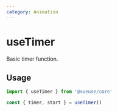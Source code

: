 ```yaml
---
category: Animation
---
```


# useTimer

Basic timer function.

## Usage

```ts
import { useTimer } from '@vueuse/core'

const { timer, start } = useTimer()
```
